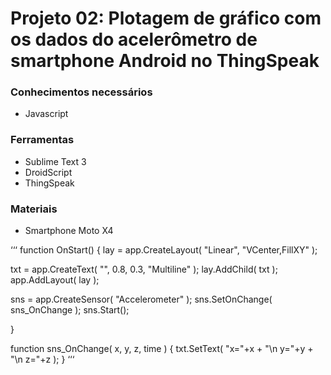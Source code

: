 # Projeto 02: Plotagem de gráfico com os dados do acelerômetro de smartphone Android no ThingSpeak

### Conhecimentos necessários

- Javascript

### Ferramentas 

- Sublime Text 3
- DroidScript 
- ThingSpeak

### Materiais 
- Smartphone Moto X4

‘‘‘
function OnStart()
{
  lay = app.CreateLayout( "Linear", "VCenter,FillXY" );
 
  txt = app.CreateText( "", 0.8, 0.3, "Multiline" );
  lay.AddChild( txt );
  app.AddLayout( lay );
 
  sns = app.CreateSensor( "Accelerometer" );
  sns.SetOnChange( sns_OnChange );
  sns.Start();
 
}
 
function sns_OnChange( x, y, z, time )
{
  txt.SetText( "x="+x + "\n y="+y + "\n z="+z );
}
‘‘‘

